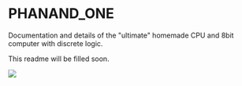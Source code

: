 # PHANAND_ONE
Documentation and details of the "ultimate" homemade CPU and 8bit computer with discrete logic.

This readme will be filled soon.

![](https://i.imgur.com/sqphlnm.gifv)

